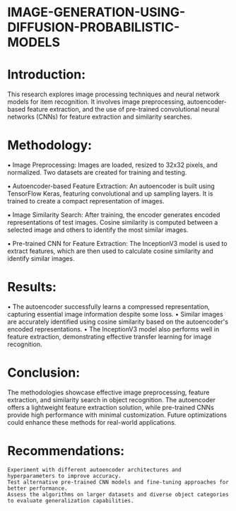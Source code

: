 # IMAGE-GENERATION-USING-DIFFUSION-PROBABILISTIC-MODELS

# Introduction:
This research explores image processing techniques and neural network models for item recognition. It involves image preprocessing, autoencoder-based feature extraction, and the use of pre-trained convolutional neural networks (CNNs) for feature extraction and similarity searches.
# Methodology:
▪ Image Preprocessing: Images are loaded, resized to 32x32 pixels, and normalized. Two datasets are created for training and testing.

▪ Autoencoder-based Feature Extraction: An autoencoder is built using TensorFlow Keras, featuring convolutional and up sampling layers. It is trained to create a compact representation of images.

▪ Image Similarity Search: After training, the encoder generates encoded representations of test images. Cosine similarity is computed between a selected image and others to identify the most similar images.

▪ Pre-trained CNN for Feature Extraction: The InceptionV3 model is used to extract features, which are then used to calculate cosine similarity and identify similar images.

# Results:
•	The autoencoder successfully learns a compressed representation, capturing essential image information despite some loss.
•	Similar images are accurately identified using cosine similarity based on the autoencoder's encoded representations.
•	The InceptionV3 model also performs well in feature extraction, demonstrating effective transfer learning for image recognition.

# Conclusion:
The methodologies showcase effective image preprocessing, feature extraction, and similarity search in object recognition. The autoencoder offers a lightweight feature extraction solution, while pre-trained CNNs provide high performance with minimal customization. Future optimizations could enhance these methods for real-world applications.
# Recommendations:
	Experiment with different autoencoder architectures and hyperparameters to improve accuracy.
	Test alternative pre-trained CNN models and fine-tuning approaches for better performance.
	Assess the algorithms on larger datasets and diverse object categories to evaluate generalization capabilities.
